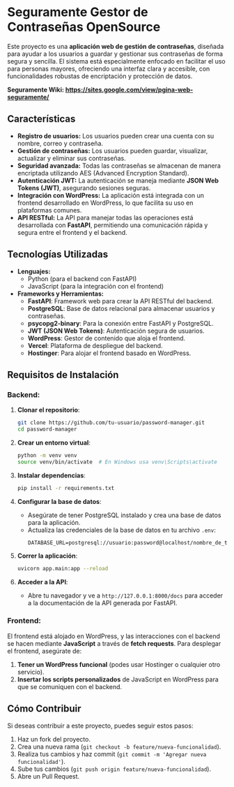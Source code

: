 # **Seguramente Gestor de Contraseñas OpenSource**

Este proyecto es una **aplicación web de gestión de contraseñas**, diseñada para ayudar a los usuarios a guardar y gestionar sus contraseñas de forma segura y sencilla. El sistema está especialmente enfocado en facilitar el uso para personas mayores, ofreciendo una interfaz clara y accesible, con funcionalidades robustas de encriptación y protección de datos.

**Seguramente Wiki: https://sites.google.com/view/pgina-web-seguramente/**

## **Características**

- **Registro de usuarios:** Los usuarios pueden crear una cuenta con su nombre, correo y contraseña.
- **Gestión de contraseñas:** Los usuarios pueden guardar, visualizar, actualizar y eliminar sus contraseñas.
- **Seguridad avanzada:** Todas las contraseñas se almacenan de manera encriptada utilizando AES (Advanced Encryption Standard).
- **Autenticación JWT:** La autenticación se maneja mediante **JSON Web Tokens (JWT)**, asegurando sesiones seguras.
- **Integración con WordPress:** La aplicación está integrada con un frontend desarrollado en WordPress, lo que facilita su uso en plataformas comunes.
- **API RESTful:** La API para manejar todas las operaciones está desarrollada con **FastAPI**, permitiendo una comunicación rápida y segura entre el frontend y el backend.

## **Tecnologías Utilizadas**

- **Lenguajes:**
  - Python (para el backend con FastAPI)
  - JavaScript (para la integración con el frontend)
- **Frameworks y Herramientas:**
  - **FastAPI**: Framework web para crear la API RESTful del backend.
  - **PostgreSQL**: Base de datos relacional para almacenar usuarios y contraseñas.
  - **psycopg2-binary**: Para la conexión entre FastAPI y PostgreSQL.
  - **JWT (JSON Web Tokens)**: Autenticación segura de usuarios.
  - **WordPress**: Gestor de contenido que aloja el frontend.
  - **Vercel**: Plataforma de despliegue del backend.
  - **Hostinger**: Para alojar el frontend basado en WordPress.

## **Requisitos de Instalación**

### **Backend:**

1. **Clonar el repositorio**:

   ```bash
   git clone https://github.com/tu-usuario/password-manager.git
   cd password-manager
   ```

2. **Crear un entorno virtual**:

   ```bash
   python -m venv venv
   source venv/bin/activate  # En Windows usa venv\Scripts\activate
   ```

3. **Instalar dependencias**:

   ```bash
   pip install -r requirements.txt
   ```

4. **Configurar la base de datos**:

   - Asegúrate de tener PostgreSQL instalado y crea una base de datos para la aplicación.
   - Actualiza las credenciales de la base de datos en tu archivo `.env`:
     ```
     DATABASE_URL=postgresql://usuario:password@localhost/nombre_de_tu_base_de_datos
     ```

5. **Correr la aplicación**:

   ```bash
   uvicorn app.main:app --reload
   ```

6. **Acceder a la API**:
   - Abre tu navegador y ve a `http://127.0.0.1:8000/docs` para acceder a la documentación de la API generada por FastAPI.

### **Frontend:**

El frontend está alojado en WordPress, y las interacciones con el backend se hacen mediante **JavaScript** a través de **fetch requests**. Para desplegar el frontend, asegúrate de:

1. **Tener un WordPress funcional** (podes usar Hostinger o cualquier otro servicio).
2. **Insertar los scripts personalizados** de JavaScript en WordPress para que se comuniquen con el backend.

## **Cómo Contribuir**

Si deseas contribuir a este proyecto, puedes seguir estos pasos:

1. Haz un fork del proyecto.
2. Crea una nueva rama (`git checkout -b feature/nueva-funcionalidad`).
3. Realiza tus cambios y haz commit (`git commit -m 'Agregar nueva funcionalidad'`).
4. Sube tus cambios (`git push origin feature/nueva-funcionalidad`).
5. Abre un Pull Request.

